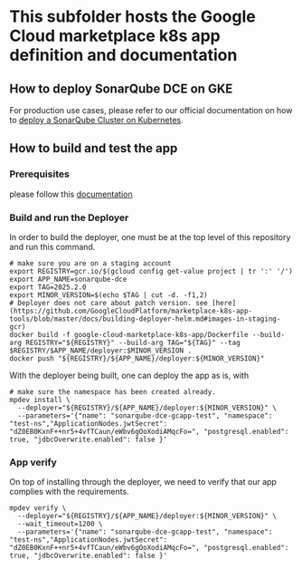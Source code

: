 # This subfolder hosts the Google Cloud marketplace k8s app definition and documentation

## How to deploy SonarQube DCE on GKE

For production use cases, please refer to our official documentation
on how to [deploy a SonarQube Cluster on Kubernetes](https://docs.sonarsource.com/sonarqube/latest/setup-and-upgrade/deploy-on-kubernetes/cluster/).

## How to build and test the app

### Prerequisites

please follow this [documentation](https://github.com/GoogleCloudPlatform/marketplace-k8s-app-tools/blob/master/docs/tool-prerequisites.md)

### Build and run the Deployer

In order to build the deployer, one must be at the top level of this repository
and run this command.

```shell
# make sure you are on a staging account
export REGISTRY=gcr.io/$(gcloud config get-value project | tr ':' '/')
export APP_NAME=sonarqube-dce
export TAG=2025.2.0
export MINOR_VERSION=$(echo $TAG | cut -d. -f1,2)
# Deployer does not care about patch version. see [here](https://github.com/GoogleCloudPlatform/marketplace-k8s-app-tools/blob/master/docs/building-deployer-helm.md#images-in-staging-gcr)
docker build -f google-cloud-marketplace-k8s-app/Dockerfile --build-arg REGISTRY="${REGISTRY}" --build-arg TAG="${TAG}" --tag $REGISTRY/$APP_NAME/deployer:$MINOR_VERSION .
docker push "${REGISTRY}/${APP_NAME}/deployer:${MINOR_VERSION}"
```

With the deployer being built, one can deploy the app as is, with

```shell
# make sure the namespace has been created already.
mpdev install \
  --deployer="${REGISTRY}/${APP_NAME}/deployer:${MINOR_VERSION}" \
  --parameters='{"name": "sonarqube-dce-gcapp-test", "namespace": "test-ns","ApplicationNodes.jwtSecret": "dZ0EB0KxnF++nr5+4vfTCaun/eWbv6gOoXodiAMqcFo=", "postgresql.enabled": true, "jdbcOverwrite.enabled": false }'
```

### App verify

On top of installing through the deployer, we need to verify that our app
complies with the requirements.

```shell
mpdev verify \
  --deployer="${REGISTRY}/${APP_NAME}/deployer:${MINOR_VERSION}" \
  --wait_timeout=1200 \
  --parameters='{"name": "sonarqube-dce-gcapp-test", "namespace": "test-ns","ApplicationNodes.jwtSecret": "dZ0EB0KxnF++nr5+4vfTCaun/eWbv6gOoXodiAMqcFo=", "postgresql.enabled": true, "jdbcOverwrite.enabled": false }'
```
